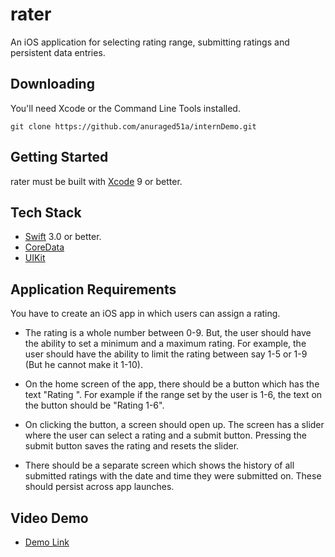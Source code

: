 # rater

An iOS application for selecting rating range, submitting ratings and persistent data entries.

## Downloading

You'll need Xcode or the Command Line Tools installed.

```
git clone https://github.com/anuraged51a/internDemo.git
```
## Getting Started

rater must be built with [Xcode](https://developer.apple.com/download/) 9 or better.


## Tech Stack

* [Swift](https://developer.apple.com/swift/) 3.0 or better.
* [CoreData](https://developer.apple.com/documentation/coredata)
* [UIKit](https://developer.apple.com/documentation/uikit)


## Application Requirements

You have to create an iOS app in which users can assign a rating. 

* The rating is a whole number between 0-9. But, the user should have the ability to set a minimum and a maximum rating. For example, the user should have the ability to limit the rating between say 1-5 or 1-9 (But he cannot make it 1-10).

* On the home screen of the app, there should be a button which has the text "Rating <Range>". For example if the range set by the user is 1-6, the text on the button should be "Rating 1-6".

* On clicking the button, a screen should open up. The screen has a slider where the user can select a rating and a submit button. Pressing the submit button saves the rating and resets the slider.

* There should be a separate screen which shows the history of all submitted ratings with the date and time they were submitted on. These should persist across app launches.

## Video Demo

* [Demo Link](https://youtu.be/-FJMCnZECYE)
